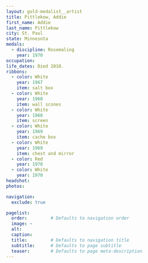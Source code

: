 ```yaml
---
layout: gold-medalist__artist
title: Pittlekow, Addie
first_name: Addie
last_name: Pittlekow
city: St. Paul
state: Minnesota
medals: 
  - discipline: Rosemaling
    year: 1970
occupation:
life_dates: Died 2010.
ribbons:
  - color: White
    year: 1967
    item: salt box
  - color: White
    year: 1968
    item: wall scones
  - color: White
    year: 1968
    item: screen
  - color: White
    year: 1969
    item: cache box
  - color: White
    year: 1969
    item: chest and mirror
  - color: Red
    year: 1970
  - color: White 
    year: 1970
headshot:
photos:

navigation:
  exclude: true

pagelist:
  order:         # Defaults to navigation order  
  image: ~
  alt:
  caption:
  title:         # Defaults to navigation title
  subtitle:      # Defaults to page subtitle
  teaser:        # Defaults to page meta-description  
---
```

